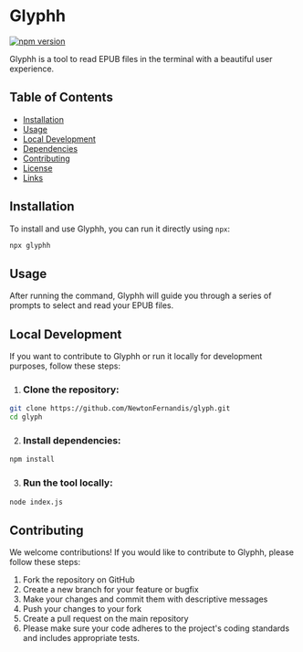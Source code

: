 # Glyphh

[![npm version](https://badge.fury.io/js/glyphh.svg)](https://badge.fury.io/js/glyphh)

Glyphh is a tool to read EPUB files in the terminal with a beautiful user experience.

## Table of Contents

- [Installation](#installation)
- [Usage](#usage)
- [Local Development](#local-development)
- [Dependencies](#dependencies)
- [Contributing](#contributing)
- [License](#license)
- [Links](#links)

## Installation

To install and use Glyphh, you can run it directly using `npx`:

```sh
npx glyphh
```

## Usage

After running the command, Glyphh will guide you through a series of prompts to select and read your EPUB files.

## Local Development

If you want to contribute to Glyphh or run it locally for development purposes, follow these steps:

1. ### Clone the repository:

```sh
git clone https://github.com/NewtonFernandis/glyph.git
cd glyph
```

2. ### Install dependencies:

```sh
npm install
```

3. ### Run the tool locally:

```sh
node index.js
```

## Contributing

We welcome contributions! If you would like to contribute to Glyphh, please follow these steps:

1. Fork the repository on GitHub
2. Create a new branch for your feature or bugfix
3. Make your changes and commit them with descriptive messages
4. Push your changes to your fork
5. Create a pull request on the main repository
6. Please make sure your code adheres to the project's coding standards and includes appropriate tests.
